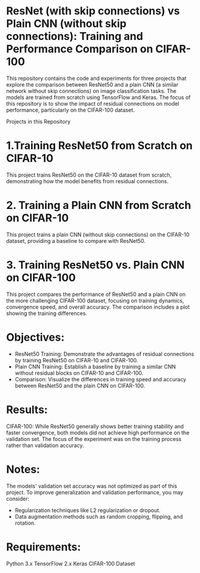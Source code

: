 # ResNet (with skip connections) vs Plain CNN (without skip connections): Training and Performance Comparison on CIFAR-100
This repository contains the code and experiments for three projects that explore the comparison between ResNet50 and a plain CNN (a similar network without skip connections) on image classification tasks. The models are trained from scratch using TensorFlow and Keras. The focus of this repository is to show the impact of residual connections on model performance, particularly on the CIFAR-100 dataset.

Projects in this Repository
# 1.Training ResNet50 from Scratch on CIFAR-10
This project trains ResNet50 on the CIFAR-10 dataset from scratch, demonstrating how the model benefits from residual connections.

# 2. Training a Plain CNN from Scratch on CIFAR-10
This project trains a plain CNN (without skip connections) on the CIFAR-10 dataset, providing a baseline to compare with ResNet50.

# 3. Training ResNet50 vs. Plain CNN on CIFAR-100
This project compares the performance of ResNet50 and a plain CNN on the more challenging CIFAR-100 dataset, focusing on training dynamics, convergence speed, and overall accuracy. The comparison includes a plot showing the training differences.

# Objectives:
* ResNet50 Training: Demonstrate the advantages of residual connections by training ResNet50 on CIFAR-10 and CIFAR-100.
* Plain CNN Training: Establish a baseline by training a similar CNN without residual blocks on CIFAR-10 and CIFAR-100.
* Comparison: Visualize the differences in training speed and accuracy between ResNet50 and the plain CNN on CIFAR-100.

# Results:
CIFAR-100: While ResNet50 generally shows better training stability and faster convergence, both models did not achieve high performance on the validation set. The focus of the experiment was on the training process rather than validation accuracy.


# Notes:
The models' validation set accuracy was not optimized as part of this project. To improve generalization and validation performance, you may consider:
* Regularization techniques like L2 regularization or dropout.
* Data augmentation methods such as random cropping, flipping, and rotation.
  
# Requirements:
Python 3.x
TensorFlow 2.x
Keras
CIFAR-100 Dataset
